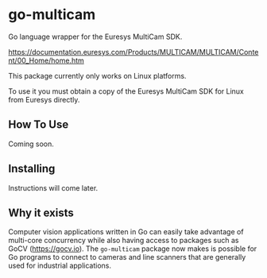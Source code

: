 # go-multicam

Go language wrapper for the Euresys MultiCam SDK.

https://documentation.euresys.com/Products/MULTICAM/MULTICAM/Content/00_Home/home.htm

This package currently only works on Linux platforms.

To use it you must obtain a copy of the Euresys MultiCam SDK for Linux from Euresys directly.

## How To Use

Coming soon.

## Installing

Instructions will come later.

## Why it exists

Computer vision applications written in Go can easily take advantage of multi-core concurrency while also having access to packages such as GoCV (https://gocv.io). The `go-multicam` package now makes is possible for Go programs to connect to cameras and line scanners that are generally used for industrial applications.
